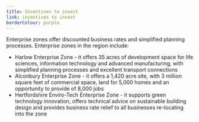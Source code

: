 ```yaml
---
title: Incentives to invest
link: incentives to invest
borderColour: purple
---
```

Enterprise zones offer discounted business rates and simplified planning processes. Enterprise zones in the region include:


- Harlow Enterprise Zone - it offers 35 acres of development space for life sciences, information technology and advanced manufacturing, with simplified planning processes and excellent transport connections
- Alconbury Enterprise Zone - it offers a 1,420 acre site, with 3 million square feet of commercial space, land for 5,000 homes and an opportunity to provide of 8,000 jobs
- Hertfordshire Enviro-Tech Enterprise Zone - it supports green technology innovation, offers technical advice on sustainable building design and provides business rate relief to all businesses re-locating into the zone